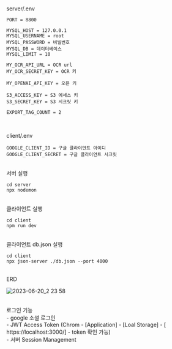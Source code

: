 <br />

server/.env
```
PORT = 8800

MYSQL_HOST = 127.0.0.1
MYSQL_USERNAME = root
MYSQL_PASSWORD = 비빌번호
MYSQL_DB = 데이터베이스
MYSQL_LIMIT = 10

MY_OCR_API_URL = OCR url
MY_OCR_SECRET_KEY = OCR 키

MY_OPENAI_API_KEY = 오픈 키

S3_ACCESS_KEY = S3 에세스 키
S3_SECRET_KEY = S3 시크릿 키

EXPORT_TAG_COUNT = 2
```

<br />

client/.env
```
GOOGLE_CLIENT_ID = 구글 클라이언트 아이디
GOOGLE_CLIENT_SECRET = 구글 클라이언트 시크릿
```

<br />
서버 실행

```
cd server
npx nodemon
```

<br />
클라이언트 실행

```
cd client
npm run dev
```

<br />
클라이언트 db.json 실행

```
cd client
npx json-server ./db.json --port 4000
```

<br />
ERD <br />

![2023-06-20_2 23 58](https://github.com/insight-LINK/insightLINK/assets/50854903/e8ac7096-acfd-4d47-b10b-acd52fa784cb)

<br />
로그인 기능 <br />
 - google 소셜 로그인 <br />
 - JWT Access Token (Chrom - [Application] - [Loal Storage] - [ https://localhost:3000/] - token 확인 가능)<br />
 - 서버 Session Management <br />